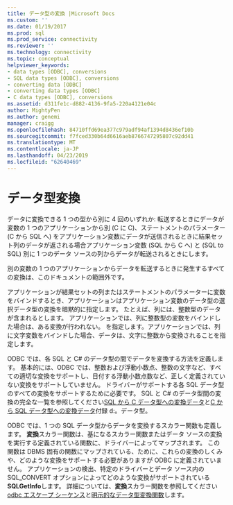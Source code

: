 ```yaml
---
title: データ型の変換 |Microsoft Docs
ms.custom: ''
ms.date: 01/19/2017
ms.prod: sql
ms.prod_service: connectivity
ms.reviewer: ''
ms.technology: connectivity
ms.topic: conceptual
helpviewer_keywords:
- data types [ODBC], conversions
- SQL data types [ODBC], conversions
- converting data [ODBC]
- converting data types [ODBC]
- C data types [ODBC], conversions
ms.assetid: d311fe1c-d882-4136-9fa5-220a4121e04c
author: MightyPen
ms.author: genemi
manager: craigg
ms.openlocfilehash: 84710ffd69ea377c979adf94af1394d8436ef10b
ms.sourcegitcommit: f7fced330b64d6616aeb8766747295807c92dd41
ms.translationtype: MT
ms.contentlocale: ja-JP
ms.lasthandoff: 04/23/2019
ms.locfileid: "62640469"
---
```

# <a name="data-type-conversions"></a>データ型変換
データに変換できる 1 つの型から別に 4 回のいずれか: 転送するときにデータが変数の 1 つのアプリケーションから別 (C に C)、ステートメントのパラメーター (C から SQL へ) をアプリケーション変数にデータが送信されるときに結果セット列のデータが返される場合アプリケーション変数 (SQL から C へ) と (SQL to SQL) 別に 1 つのデータ ソースの列からデータが転送されるときにします。  
  
 別の変数の 1 つのアプリケーションからデータを転送するときに発生するすべての変換は、このドキュメントの範囲外です。  
  
 アプリケーションが結果セットの列またはステートメントのパラメーターに変数をバインドするとき、アプリケーションはアプリケーション変数のデータ型の選択データ型の変換を暗黙的に指定します。 たとえば、列には、整数型のデータが含まれるとします。 アプリケーションでは、列に整数型の変数をバインドした場合は、ある変換が行われない。 を指定します。アプリケーションでは、列に文字変数をバインドした場合、データは、文字に整数から変換されることを指定します。  
  
 ODBC では、各 SQL と C# のデータ型の間でデータを変換する方法を定義します。 基本的には、ODBC では、整数および浮動小数点、整数の文字など、すべての適切な変換をサポートし、日付する浮動小数点数など、正しく定義されていない変換をサポートしていません。 ドライバーがサポートする各 SQL データ型のすべての変換をサポートするために必要です。 SQL と C# のデータ型間の変換の完全な一覧を参照してください[SQL から C データ型への変換データ](../../../odbc/reference/appendixes/converting-data-from-sql-to-c-data-types.md)と[C から SQL データ型への変換データ](../../../odbc/reference/appendixes/converting-data-from-c-to-sql-data-types.md)付録 d:。データ型。  
  
 ODBC では、1 つの SQL データ型からデータを変換するスカラー関数も定義します。 **変換**スカラー関数は、基になるスカラー関数またはデータ ソースの変換を実行する定義されている関数に、ドライバーによってマップされます。 この関数は DBMS 固有の関数にマップされている、ために、これらの変換のしくみや、どのような変換をサポートする必要がありますが ODBC に定義されていません。 アプリケーションの検出、特定のドライバーとデータ ソース内の SQL_CONVERT オプションによってどのような変換がサポートされている**SQLGetInfo**します。 詳細については、**変換**スカラー関数を参照してください[odbc エスケープ シーケンス](../../../odbc/reference/develop-app/escape-sequences-in-odbc.md)と[明示的なデータ型変換関数](../../../odbc/reference/appendixes/explicit-data-type-conversion-function.md)します。
